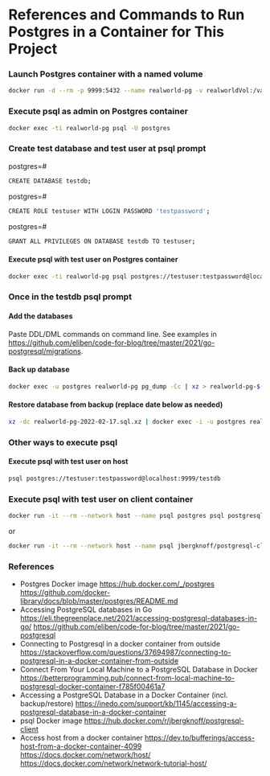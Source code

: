 
# References and Commands to Run Postgres in a Container for This Project

### Launch Postgres container with a named volume
```bash
docker run -d --rm -p 9999:5432 --name realworld-pg -v realworldVol:/var/lib/postgresql/data -e POSTGRES_PASSWORD=realworld-pg postgres
```

### Execute psql as admin on Postgres container
```bash
docker exec -ti realworld-pg psql -U postgres
```

### Create test database and test user at psql prompt
postgres=# 
```bash
CREATE DATABASE testdb;
```
postgres=# 
```bash
CREATE ROLE testuser WITH LOGIN PASSWORD 'testpassword';
```
postgres=#
```bash
GRANT ALL PRIVILEGES ON DATABASE testdb TO testuser;
```

#### Execute psql with test user on Postgres container
```bash
docker exec -ti realworld-pg psql postgres://testuser:testpassword@localhost/testdb
```

### Once in the testdb psql prompt

#### Add the databases
Paste DDL/DML commands on command line. See examples in 
https://github.com/eliben/code-for-blog/tree/master/2021/go-postgresql/migrations.

#### Back up database
```bash
docker exec -u postgres realworld-pg pg_dump -Cc | xz > realworld-pg-$(date -u +%Y-%m-%d).sql.xz
```

#### Restore database from backup (replace date below as needed)
```bash
xz -dc realworld-pg-2022-02-17.sql.xz | docker exec -i -u postgres realworld-pg psql –set ON_ERROR_STOP=on –single-transaction 
```

### Other ways to execute psql

#### Execute psql with test user on host
```bash
psql postgres://testuser:testpassword@localhost:9999/testdb
```

### Execute psql with test user on client container
```bash
docker run -it --rm --network host --name psql postgres psql postgresql://testuser:testpassword@localhost:9999/testdb
```
or
```bash
docker run -it --rm --network host --name psql jbergknoff/postgresql-client postgresql://testuser:testpassword@localhost:9999/testdb
```

### References

- Postgres Docker image
  https://hub.docker.com/_/postgres
  https://github.com/docker-library/docs/blob/master/postgres/README.md
- Accessing PostgreSQL databases in Go
  https://eli.thegreenplace.net/2021/accessing-postgresql-databases-in-go/
  https://github.com/eliben/code-for-blog/tree/master/2021/go-postgresql
- Connecting to Postgresql in a docker container from outside
  https://stackoverflow.com/questions/37694987/connecting-to-postgresql-in-a-docker-container-from-outside
- Connect From Your Local Machine to a PostgreSQL Database in Docker
  https://betterprogramming.pub/connect-from-local-machine-to-postgresql-docker-container-f785f00461a7
- Accessing a PostgreSQL Database in a Docker Container (incl. backup/restore)
  https://inedo.com/support/kb/1145/accessing-a-postgresql-database-in-a-docker-container
- psql Docker image
  https://hub.docker.com/r/jbergknoff/postgresql-client
- Access host from a docker container
  https://dev.to/bufferings/access-host-from-a-docker-container-4099
  https://docs.docker.com/network/host/
  https://docs.docker.com/network/network-tutorial-host/
